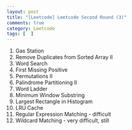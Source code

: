 ```yaml
---
layout: post
title: "[Leetcode] Leetcode Second Round (3)"
comments: true
category: Leetcode
tags: [  ]
---
```


1. Gas Station
1. Remove Duplicates from Sorted Array II
1. Word Search
1. First Missing Positive
1. Permutations II
1. Palindrome Partitioning II
1. Word Ladder
1. Minimum Window Substring
1. Largest Rectangle in Histogram
1. LRU Cache
1. Regular Expression Matching - difficult
1. Wildcard Matching - very difficult, still
